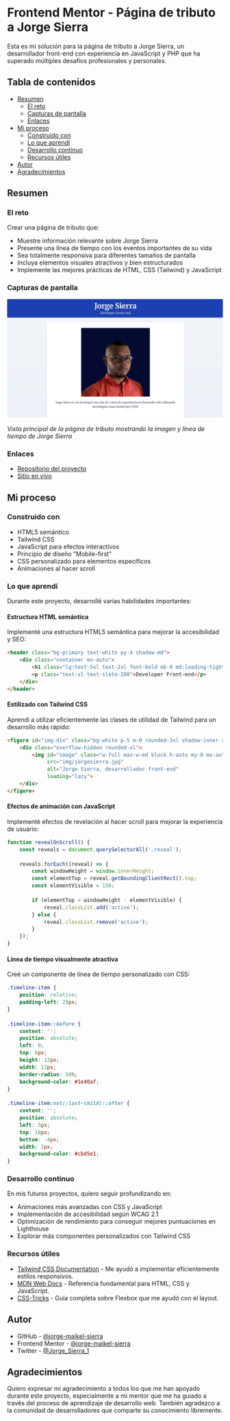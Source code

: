 # Frontend Mentor - Página de tributo a Jorge Sierra

Esta es mi solución para la página de tributo a Jorge Sierra, un desarrollador front-end con experiencia en JavaScript y PHP que ha superado múltiples desafíos profesionales y personales.

## Tabla de contenidos

- [Resumen](#resumen)
  - [El reto](#el-reto)
  - [Capturas de pantalla](#capturas-de-pantalla)
  - [Enlaces](#enlaces)
- [Mi proceso](#mi-proceso)
  - [Construido con](#construido-con)
  - [Lo que aprendí](#lo-que-aprendí)
  - [Desarrollo continuo](#desarrollo-continuo)
  - [Recursos útiles](#recursos-útiles)
- [Autor](#autor)
- [Agradecimientos](#agradecimientos)

## Resumen

### El reto

Crear una página de tributo que:

- Muestre información relevante sobre Jorge Sierra
- Presente una línea de tiempo con los eventos importantes de su vida
- Sea totalmente responsiva para diferentes tamaños de pantalla
- Incluya elementos visuales atractivos y bien estructurados
- Implemente las mejores prácticas de HTML, CSS (Tailwind) y JavaScript

### Capturas de pantalla

![Vista previa del diseño en escritorio](./img/jorgesierra.png)

*Vista principal de la página de tributo mostrando la imagen y línea de tiempo de Jorge Sierra*

### Enlaces

- [Repositorio del proyecto](https://github.com/jorge-maikel-sierra/pagina-de-tributo)
- [Sitio en vivo](https://jorge-maikel-sierra.github.io/pagina-de-tributo/)

## Mi proceso

### Construido con

- HTML5 semántico
- Tailwind CSS
- JavaScript para efectos interactivos
- Principio de diseño "Mobile-first"
- CSS personalizado para elementos específicos
- Animaciones al hacer scroll

### Lo que aprendí

Durante este proyecto, desarrollé varias habilidades importantes:

#### Estructura HTML semántica

Implementé una estructura HTML5 semántica para mejorar la accesibilidad y SEO:

```html
<header class="bg-primary text-white py-4 shadow-md">
    <div class="container mx-auto">
        <h1 class="lg:text-5xl text-2xl font-bold mb-0 md:leading-tight p-2">Jorge Sierra</h1>
        <p class="text-xl text-slate-200">Developer Front-end</p>
    </div>
</header>
```

#### Estilizado con Tailwind CSS

Aprendí a utilizar eficientemente las clases de utilidad de Tailwind para un desarrollo más rápido:

```html
<figure id="img-div" class="bg-white p-5 m-0 rounded-3xl shadow-inner reveal">
    <div class="overflow-hidden rounded-xl">
        <img id="image" class="w-full max-w-md block h-auto my-0 mx-auto transition-transform duration-500 hover:scale-105" 
             src="img/jorgesierra.jpg" 
             alt="Jorge Sierra, desarrollador front-end"
             loading="lazy">
    </div>
</figure>
```

#### Efectos de animación con JavaScript

Implementé efectos de revelación al hacer scroll para mejorar la experiencia de usuario:

```javascript
function revealOnScroll() {
    const reveals = document.querySelectorAll('.reveal');
    
    reveals.forEach((reveal) => {
        const windowHeight = window.innerHeight;
        const elementTop = reveal.getBoundingClientRect().top;
        const elementVisible = 150;
        
        if (elementTop < windowHeight - elementVisible) {
            reveal.classList.add('active');
        } else {
            reveal.classList.remove('active');
        }
    });
}
```

#### Línea de tiempo visualmente atractiva

Creé un componente de línea de tiempo personalizado con CSS:

```css
.timeline-item {
    position: relative;
    padding-left: 28px;
}

.timeline-item::before {
    content: '';
    position: absolute;
    left: 0;
    top: 6px;
    height: 12px;
    width: 12px;
    border-radius: 50%;
    background-color: #1e40af;
}

.timeline-item:not(:last-child)::after {
    content: '';
    position: absolute;
    left: 5px;
    top: 18px;
    bottom: -4px;
    width: 2px;
    background-color: #cbd5e1;
}
```

### Desarrollo continuo

En mis futuros proyectos, quiero seguir profundizando en:

- Animaciones más avanzadas con CSS y JavaScript
- Implementación de accesibilidad según WCAG 2.1
- Optimización de rendimiento para conseguir mejores puntuaciones en Lighthouse
- Explorar más componentes personalizados con Tailwind CSS

### Recursos útiles

- [Tailwind CSS Documentation](https://tailwindcss.com/docs) - Me ayudó a implementar eficientemente estilos responsivos.
- [MDN Web Docs](https://developer.mozilla.org/es/) - Referencia fundamental para HTML, CSS y JavaScript.
- [CSS-Tricks](https://css-tricks.com/snippets/css/a-guide-to-flexbox/) - Guía completa sobre Flexbox que me ayudó con el layout.

## Autor

- GitHub - [@jorge-maikel-sierra](https://github.com/jorge-maikel-sierra)
- Frontend Mentor - [@jorge-maikel-sierra](https://www.frontendmentor.io/profile/jorge-maikel-sierra)
- Twitter - [@Jorge_Sierra_1](https://x.com/Jorge_Sierra_1)

## Agradecimientos

Quiero expresar mi agradecimiento a todos los que me han apoyado durante este proyecto, especialmente a mi mentor que me ha guiado a través del proceso de aprendizaje de desarrollo web. También agradezco a la comunidad de desarrolladores que comparte su conocimiento libremente.